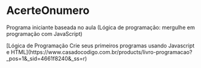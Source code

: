 # AcerteOnumero
Programa iniciante baseada no aula (Lógica de programação: mergulhe em programação com JavaScript)

<site> 
[Lógica de Programação Crie seus primeiros programas usando Javascript e HTML](https://www.casadocodigo.com.br/products/livro-programacao?_pos=1&_sid=4661f8240&_ss=r)
</site>
